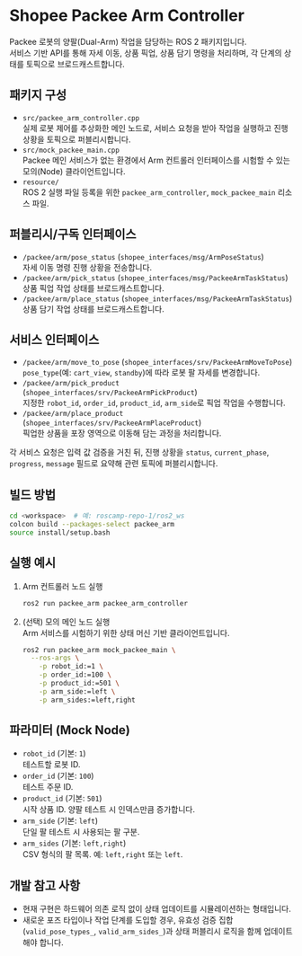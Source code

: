 # Shopee Packee Arm Controller

Packee 로봇의 양팔(Dual-Arm) 작업을 담당하는 ROS 2 패키지입니다.  
서비스 기반 API를 통해 자세 이동, 상품 픽업, 상품 담기 명령을 처리하며,
각 단계의 상태를 토픽으로 브로드캐스트합니다.

## 패키지 구성
- `src/packee_arm_controller.cpp`  
  실제 로봇 제어를 추상화한 메인 노드로, 서비스 요청을 받아 작업을 실행하고
  진행 상황을 토픽으로 퍼블리시합니다.
- `src/mock_packee_main.cpp`  
  Packee 메인 서비스가 없는 환경에서 Arm 컨트롤러 인터페이스를 시험할 수 있는
  모의(Node) 클라이언트입니다.
- `resource/`  
  ROS 2 실행 파일 등록을 위한 `packee_arm_controller`, `mock_packee_main` 리소스 파일.

## 퍼블리시/구독 인터페이스
- `/packee/arm/pose_status` (`shopee_interfaces/msg/ArmPoseStatus`)  
  자세 이동 명령 진행 상황을 전송합니다.
- `/packee/arm/pick_status` (`shopee_interfaces/msg/PackeeArmTaskStatus`)  
  상품 픽업 작업 상태를 브로드캐스트합니다.
- `/packee/arm/place_status` (`shopee_interfaces/msg/PackeeArmTaskStatus`)  
  상품 담기 작업 상태를 브로드캐스트합니다.

## 서비스 인터페이스
- `/packee/arm/move_to_pose` (`shopee_interfaces/srv/PackeeArmMoveToPose`)  
  `pose_type`(예: `cart_view`, `standby`)에 따라 로봇 팔 자세를 변경합니다.
- `/packee/arm/pick_product` (`shopee_interfaces/srv/PackeeArmPickProduct`)  
  지정한 `robot_id`, `order_id`, `product_id`, `arm_side`로 픽업 작업을 수행합니다.
- `/packee/arm/place_product` (`shopee_interfaces/srv/PackeeArmPlaceProduct`)  
  픽업한 상품을 포장 영역으로 이동해 담는 과정을 처리합니다.

각 서비스 요청은 입력 값 검증을 거친 뒤, 진행 상황을 `status`, `current_phase`,
`progress`, `message` 필드로 요약해 관련 토픽에 퍼블리시합니다.

## 빌드 방법
```bash
cd <workspace>  # 예: roscamp-repo-1/ros2_ws
colcon build --packages-select packee_arm
source install/setup.bash
```

## 실행 예시
1. Arm 컨트롤러 노드 실행
   ```bash
   ros2 run packee_arm packee_arm_controller
   ```
2. (선택) 모의 메인 노드 실행  
   Arm 서비스를 시험하기 위한 상태 머신 기반 클라이언트입니다.
   ```bash
   ros2 run packee_arm mock_packee_main \
     --ros-args \
       -p robot_id:=1 \
       -p order_id:=100 \
       -p product_id:=501 \
       -p arm_side:=left \
       -p arm_sides:=left,right
   ```

## 파라미터 (Mock Node)
- `robot_id` (기본: `1`)  
  테스트할 로봇 ID.
- `order_id` (기본: `100`)  
  테스트 주문 ID.
- `product_id` (기본: `501`)  
  시작 상품 ID. 양팔 테스트 시 인덱스만큼 증가합니다.
- `arm_side` (기본: `left`)  
  단일 팔 테스트 시 사용되는 팔 구분.
- `arm_sides` (기본: `left,right`)  
  CSV 형식의 팔 목록. 예: `left,right` 또는 `left`.

## 개발 참고 사항
- 현재 구현은 하드웨어 의존 로직 없이 상태 업데이트를 시뮬레이션하는 형태입니다.
- 새로운 포즈 타입이나 작업 단계를 도입할 경우, 유효성 검증 집합(`valid_pose_types_`,
  `valid_arm_sides_`)과 상태 퍼블리시 로직을 함께 업데이트해야 합니다.
